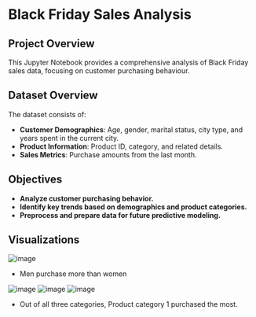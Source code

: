 # Black Friday Sales Analysis

## Project Overview

This Jupyter Notebook provides a comprehensive analysis of Black Friday sales data, focusing on customer purchasing behaviour. 

## Dataset Overview

The dataset consists of:

- **Customer Demographics**: Age, gender, marital status, city type, and years spent in the current city.
- **Product Information**: Product ID, category, and related details.
- **Sales Metrics**: Purchase amounts from the last month.

## Objectives

- **Analyze customer purchasing behavior.**
- **Identify key trends based on demographics and product categories.**
- **Preprocess and prepare data for future predictive modeling.**

## Visualizations 
![image](https://github.com/user-attachments/assets/1a279b1b-359a-45cc-899f-8284ab66462c)
- Men purchase more than women

![image](https://github.com/user-attachments/assets/c04151f9-075e-4ea7-bfed-594905f9df97)
![image](https://github.com/user-attachments/assets/de66c445-06f1-4775-9026-8a6a6db84d61)
![image](https://github.com/user-attachments/assets/1a7414b8-04c9-4431-b34b-78dcdc1d4e71)
- Out of all three categories, Product category 1 purchased the most. 



